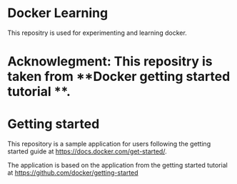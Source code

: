 
# Docker Learning

This repositry is used for experimenting and learning docker.

**Acknowlegment:**
This repositry is taken from **Docker getting started tutorial **.
=======
# Getting started

This repository is a sample application for users following the getting started guide at https://docs.docker.com/get-started/.

The application is based on the application from the getting started tutorial at https://github.com/docker/getting-started


